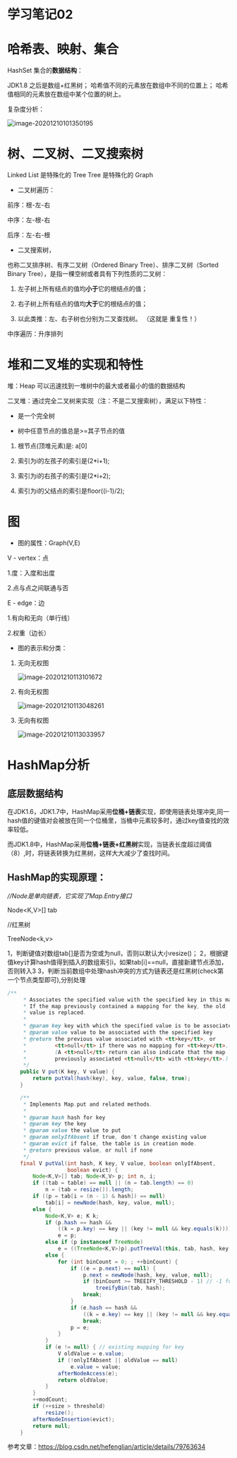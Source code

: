 # 学习笔记02

# 哈希表、映射、集合

HashSet 集合的**数据结构**：

JDK1.8 之后是数组+红黑树；
哈希值不同的元素放在数组中不同的位置上；
哈希值相同的元素放在数组中某个位置的树上。

复杂度分析：

![image-20201210101350195](https://gitee.com/dong618/blog/raw/master/img/202011/20201210101351.png)

# 树、二叉树、二叉搜索树

Linked List 是特殊化的 Tree
Tree 是特殊化的 Graph

- 二叉树遍历：

前序：根-左-右

中序：左-根-右

后序：左-右-根

- 二叉搜索树，

也称二叉排序树、有序二叉树（Ordered Binary Tree）、排序二叉树（Sorted Binary Tree），是指一棵空树或者具有下列性质的二叉树：

1. 左子树上所有结点的值均**小于**它的根结点的值；

2. 右子树上所有结点的值均**大于**它的根结点的值；

3. 以此类推：左、右子树也分别为二叉查找树。 （这就是 重复性！）

  中序遍历：升序排列

# 堆和二叉堆的实现和特性

堆：Heap 可以迅速找到一堆树中的最大或者最小的值的数据结构

二叉堆：通过完全二叉树来实现（注：不是二叉搜索树），满足以下特性：

- 是一个完全树

- 树中任意节点的值总是>=其子节点的值

1. 根节点(顶堆元素)是: a[0]

2. 索引为i的左孩子的索引是(2*i+1);

3. 索引为i的右孩子的索引是(2*i+2);

4. 索引为i的父结点的索引是floor((i-1)/2);

# 图

- 图的属性：Graph(V,E)

V - vertex：点

1.度：入度和出度

2.点与点之间联通与否

E - edge：边

1.有向和无向（单行线）

2.权重（边长）

- 图的表示和分类：

1. 无向无权图

   ![image-20201210113101672](https://gitee.com/dong618/blog/raw/master/img/202012/20201210113103.png)

2. 有向无权图

   ![image-20201210113048261](https://gitee.com/dong618/blog/raw/master/img/202012/20201210113049.png)

3. 无向有权图

   ![image-20201210113033957](https://gitee.com/dong618/blog/raw/master/img/202012/20201210113035.png)



# HashMap分析

## 底层数据结构

在JDK1.6，JDK1.7中，HashMap采用**位桶+链表**实现，即使用链表处理冲突,同一hash值的键值对会被放在同一个位桶里，当桶中元素较多时，通过key值查找的效率较低。

而JDK1.8中，HashMap采用**位桶+链表+红黑树**实现，当链表长度超过阈值（8）,时，将链表转换为红黑树，这样大大减少了查找时间。

## HashMap的实现原理：

*//Node是单向链表，它实现了Map.Entry接口*  

Node<K,V>[] tab

//红黑树

TreeNode<k,v>

1，判断键值对数组tab[]是否为空或为null，否则以默认大小resize()；
2，根据键值key计算hash值得到插入的数组索引i，如果tab[i]==null，直接新建节点添加，否则转入3
3，判断当前数组中处理hash冲突的方式为链表还是红黑树(check第一个节点类型即可),分别处理

```java
/**
     * Associates the specified value with the specified key in this map.
     * If the map previously contained a mapping for the key, the old
     * value is replaced.
     *
     * @param key key with which the specified value is to be associated
     * @param value value to be associated with the specified key
     * @return the previous value associated with <tt>key</tt>, or
     *         <tt>null</tt> if there was no mapping for <tt>key</tt>.
     *         (A <tt>null</tt> return can also indicate that the map
     *         previously associated <tt>null</tt> with <tt>key</tt>.)
     */
    public V put(K key, V value) {
        return putVal(hash(key), key, value, false, true);
    }

    /**
     * Implements Map.put and related methods.
     *
     * @param hash hash for key
     * @param key the key
     * @param value the value to put
     * @param onlyIfAbsent if true, don't change existing value
     * @param evict if false, the table is in creation mode.
     * @return previous value, or null if none
     */
    final V putVal(int hash, K key, V value, boolean onlyIfAbsent,
                   boolean evict) {
        Node<K,V>[] tab; Node<K,V> p; int n, i;
        if ((tab = table) == null || (n = tab.length) == 0)
            n = (tab = resize()).length;
        if ((p = tab[i = (n - 1) & hash]) == null)
            tab[i] = newNode(hash, key, value, null);
        else {
            Node<K,V> e; K k;
            if (p.hash == hash &&
                ((k = p.key) == key || (key != null && key.equals(k))))
                e = p;
            else if (p instanceof TreeNode)
                e = ((TreeNode<K,V>)p).putTreeVal(this, tab, hash, key, value);
            else {
                for (int binCount = 0; ; ++binCount) {
                    if ((e = p.next) == null) {
                        p.next = newNode(hash, key, value, null);
                        if (binCount >= TREEIFY_THRESHOLD - 1) // -1 for 1st
                            treeifyBin(tab, hash);
                        break;
                    }
                    if (e.hash == hash &&
                        ((k = e.key) == key || (key != null && key.equals(k))))
                        break;
                    p = e;
                }
            }
            if (e != null) { // existing mapping for key
                V oldValue = e.value;
                if (!onlyIfAbsent || oldValue == null)
                    e.value = value;
                afterNodeAccess(e);
                return oldValue;
            }
        }
        ++modCount;
        if (++size > threshold)
            resize();
        afterNodeInsertion(evict);
        return null;
    }
```

参考文章：https://blog.csdn.net/hefenglian/article/details/79763634